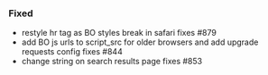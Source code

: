 ### Fixed

- restyle hr tag as BO styles break in safari fixes #879
- add BO js urls to script_src for older browsers and add upgrade requests config fixes #844
- change string on search results page fixes #853
